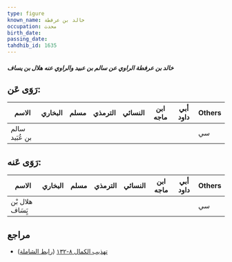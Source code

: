 ```yaml
---
type: figure
known_name: خالد بن عرفطة
occupation: محدث
birth_date:
passing_date:
tahdhib_id: 1635
---
```

##### خالد بن عرفطة الراوي عن سالم بن عبيد والراوي عنه هلال بن يساف

## رَوَى عَن:
| الاسم          | البخاري | مسلم | الترمذي | النسائي | ابن ماجه | أبي داود | Others |
| -------------- | ------- | ---- | ------- | ------- | -------- | -------- | ------ |
| سالم بن عُبَيد |         |      |         |         |          |          | سي     |
## رَوَى عَنه:
| الاسم            | البخاري | مسلم | الترمذي | النسائي | ابن ماجه | أبي داود | Others |
| ---------------- | ------- | ---- | ------- | ------- | -------- | -------- | ------ |
| هلال بْن يَِسَاف |         |      |         |         |          |          | سي     |
## مراجع
- [تهذيب الكمال ٨-١٣٢](obsidian://open?vault=Tahdhib-al-Kamal&file=Figures/١٦٣٥-خالد%20بن%20عرفطة%20الراوي%20عن%20سالم%20بن%20عبيد%20والراوي%20عنه%20هلال%20بن%20يساف) ([رابط الشاملة](https://shamela.ws/book/3722/3843))